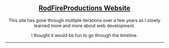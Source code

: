 <h2 align="center"><a target="_blank" href="https://deadinsideartist.art/">RodFireProductions Website</a></h2>

<p align="center">
  This site has gone through mutliple iterations over a few years as I slowly learned more and more about web development.
</p>
<p align="center">
  I thought it would be fun to go through the timeline.
</p>

<hr>
